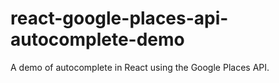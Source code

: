 # react-google-places-api-autocomplete-demo
A demo of autocomplete in React using the Google Places API.
